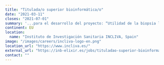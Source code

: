 ```yaml
---
title: "Titulada/o superior bioinformática/o"
date: "2021-03-11"
closes: "2021-07-01"
summary: '...para el desarrollo del proyecto: “Utilidad de la biopsia líquida y organoides en el manejo y tratamiento de adenocarcinoma de páncreas: hacia una Medicina de Precisión"...'
continent: EU
location:
  name: "Instituto de Investigación Sanitaria INCLIVA, Spain"
image: "/images/careers/incliva-logo-en.png"
location_url: "https://www.incliva.es/"
external_url: "https://inb-elixir.es/jobs/tituladao-superior-bioinformaticao"
contact: ""
---
```

